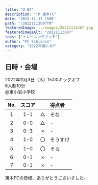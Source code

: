 ```yaml
---
title: "U-07"
description: "TM 東本FC"
date: "2022-11-13 1500"
path: "/20221113U07TM"
featuredImage: ../images/20221113U07.jpg
featuredImageAlt: "20221113U07"
tags: ["トレーニングマッチ"]
author: "FC Esblanco"
category: "2022年度U-07"
---
```


## 日時・会場

2022年11月3日（木）15:00キックオフ<br>
6人制10分<br>
@東小岩小学校

| No.| スコア |   | 得点者  |
|:--:|:------:|:-:|:--------|
| 1  | 1-1 | △ |そな|
| 2  | 0-0 | △ |-|
| 3  | 0-3 | × |-|
| 4  | 1-0 | 〇 |そうすけ|
| 5  | 1-0 | 〇 |そら|
| 6  | 0-1 | × |-|
| 7  | 0-1 | × |-|


東本FCの皆様、ありがとうございました。
